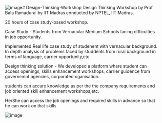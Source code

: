 ![image](https://github.com/pakhalenik/Design-Thinking-Workshop/assets/75984120/9b52f0cc-1e81-4731-98da-06a27374e81b)# Design-Thinking-Workshop
Design Thinking Workshop by Prof Bala Ramadurai by IIT Madras conducted by NPTEL, IIT Madras. 

20 hours of case study-based workshop.

Case Study - Students from Vernacular Medium Schools facing difficulties in job opportunity.

Implemented Real life case study of studenent with vernacular background. In depth analysis of problems faced by studdents from rural background in terms of language, carrier opportunity,etc.


Design thinking solution - We developed a platform where student can access openings, skills enhancement workshops, carrier guidence from governemnt agencies, corporated oganisation.

students can accure knowledge as per the the company requirements and job oriented skill enhancement workshops,etc.

He/She can access the job openings and required skills in advance so that he can work on that skills.



![image](https://github.com/pakhalenik/Design-Thinking-Workshop/assets/75984120/5c8a0c64-9413-4c5b-a523-b1c64b9690e2)
